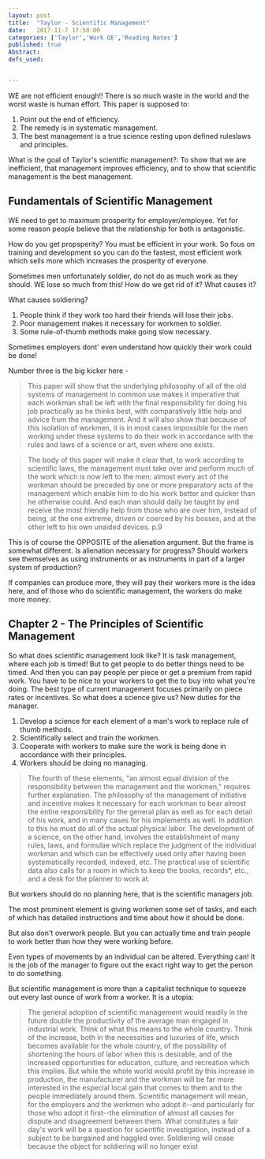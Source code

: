 ```yaml
---
layout: post
title:  "Taylor - Scientific Management"
date:   2017-11-7 17:50:00
categories: ['Taylor','Work QE','Reading Notes']
published: true
Abstract:
defs_used:


---
```


WE are not efficient enough!! There is so much waste in the world and the worst waste is human effort.
This paper is supposed to:
1. Point out the end of efficiency.
2. The remedy is in systematic management.
3. The best management is a true science resting upon defined ruleslaws and principles.

<def>What is the goal of Taylor's scientific management?: To show that we are inefficient, that  management improves efficiency, and to show that scientific management is the best management.</def>

## Fundamentals of Scientific Management
WE need to get to maximum prosperity for employer/employee. Yet for some reason people believe that the relationship for both is antagonistic.

How do you get propsperity? You must be efficient in your work. So fous on training and development so you can do the fastest, most efficient work which sells more which increases the prosperity of everyone.

Sometimes men unfortunately soldier, do not do as much work as they should. WE lose so much from this! How do we get rid of it? What causes it?

What causes soldiering?
1. People think if they work too hard their friends will lose their jobs.
2. Poor management makes it necessary for workmen to soldier.
3. Some rule-of-thumb methods make going slow necessary.

Sometimes employers dont' even understand how quickly their work could be done!

Number three is the big kicker here -
>This paper will show that the underlying philosophy of all of the old systems of management in common use
makes it imperative that each workman shall be left with the final responsibility for doing his job practically
as he thinks best, with comparatively little help and advice from the management. And it will also show that
because of this isolation of workmen, it is in most cases impossible for the men working under these systems
to do their work in accordance with the rules and laws of a science or art, even where one exists.


>The body of this paper will make it clear that, to work according to scientific laws, the management must take
over and perform much of the work which is now left to the men; almost every act of the workman should be
preceded by one or more preparatory acts of the management which enable him to do his work better and
quicker than he otherwise could. And each man should daily be taught by and receive the most friendly help
from those who are over him, instead of being, at the one extreme, driven or coerced by his bosses, and at the
other left to his own unaided devices. p.9

This is of course the OPPOSITE of the alienation argument. But the frame is somewhat different. Is alienation necessary for progress? Should workers see themselves as using instruments or as instruments in part of a larger system of production?

If companies can produce more, they will pay their workers more is the idea here, and of those who do scientific management, the workers do make more money.

## Chapter 2 - The Principles of Scientific Management

So what does scientific management look like? It is task management, where each job is timed! But to get people to do better things need to be timed.  And then you can pay people per piece or get a premium from rapid work. You have to be nice to your workers to get the to buy into what you're doing. The best type of current management focuses primarily on piece rates or incentives. So what does a science give us? New duties for the manager.
1. Develop a science for each element of a man's work to replace rule of thumb methods.
2. Scientifically select and train the workmen.
3. Cooperate with workers to make sure the work is being done in accordance with their principles.
4. Workers should be doing no managing.

>The fourth of these elements, "an almost equal division of the responsibility between the management and the
workmen," requires further explanation. The philosophy of the management of initiative and incentive makes
it necessary for each workman to bear almost the entire responsibility for the general plan as well as for each
detail of his work, and in many cases for his implements as well. In addition to this he must do all of the
actual physical labor. The development of a science, on the other hand, involves the establishment of many
rules, laws, and formulae which replace the judgment of the individual workman and which can be effectively
used only after having been systematically recorded, indexed, etc. The practical use of scientific data also
calls for a room in which to keep the books, records*, etc., and a desk for the planner to work at.

But workers should do no planning here, that is the scientific managers job.

The most prominent element is giving workmen some set of tasks, and each of which has detailed instructions and time about how it should be done.

But also don't overwork people.   But you can actually time and train people to work better than how they were working before.

Even types of movements by an individual can be altered.  Everything can! It is the job of the manager to figure out the exact right way to get the person to do something.

But scientific management is more than a capitalist technique to squeeze out every last ounce of work from a worker. It is a utopia:
>The general adoption of scientific management would readily in the future double the productivity of the
average man engaged in industrial work. Think of what this means to the whole country. Think of the
increase, both in the necessities and luxuries of life, which becomes available for the whole country, of the
possibility of shortening the hours of labor when this is desirable, and of the increased opportunities for
education, culture, and recreation which this implies. But while the whole world would profit by this increase
in production, the manufacturer and the workman will be far more interested in the especial local gain that
comes to them and to the people immediately around them. Scientific management will mean, for the
employers and the workmen who adopt it--and particularly for those who adopt it first--the elimination of
almost all causes for dispute and disagreement between them. What constitutes a fair day's work will be a
question for scientific investigation, instead of a subject to be bargained and haggled over. Soldiering will
cease because the object for soldiering will no longer exist
